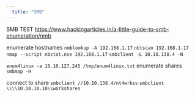 ```yaml
---
  title: "SMB"
---
```

SMB TEST
https://www.hackingarticles.in/a-little-guide-to-smb-enumeration/nmb

enumerate hostnames
`nmblookup -A 192.168.1.17`
`nbtscan 192.168.1.17`
`nmap --script nbstat.nse 192.168.1.17`
`smbclient -L 10.10.138.4 -N`

`enum4linux -a 10.10.127.245 /tmp/enum4linux.txt`
enumerate shares
`smbmap -H`


connect to share
`smbclient //10.10.138.4/nt4wrksv`
`smbclient \\\\10.10.10.10\\workshares`
